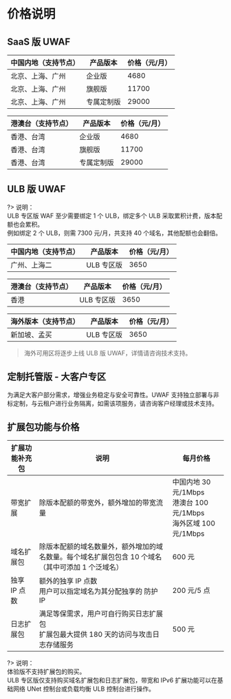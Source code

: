 # 价格说明

## SaaS 版 UWAF

| 中国内地（支持节点） | 产品版本   | 价格（元/月） |
| -------------------- | ---------- | ------------- |
| 北京、上海、广州     | 企业版     | 4680          |
| 北京、上海、广州     | 旗舰版     | 11700         |
| 北京、上海、广州     | 专属定制版 | 29000         |

| 港澳台（支持节点） | 产品版本   | 价格（元/月） |
| ------------------ | ---------- | ------------- |
| 香港、台湾         | 企业版     | 4680          |
| 香港、台湾         | 旗舰版     | 11700         |
| 香港、台湾         | 专属定制版 | 29000         |

## ULB 版 UWAF

?> 说明：  
ULB 专区版 WAF 至少需要绑定 1 个 ULB，绑定多个 ULB 采取累积计费，版本配额也会累积。  
例如绑定 2 个 ULB，则需 7300 元/月，共支持 40 个域名，其他配额也会翻倍。

| 中国内地（支持节点） | 产品版本   | 价格（元/月） |
| -------------------- | ---------- | ------------- |
| 广州、上海二         | ULB 专区版 | 3650          |

| 港澳台（支持节点） | 产品版本   | 价格（元/月） |
| ------------------ | ---------- | ------------- |
| 香港               | ULB 专区版 | 3650          |

| 海外版本（支持节点） | 产品版本   | 价格（元/月） |
| -------------------- | ---------- | ------------- |
| 新加坡、孟买         | ULB 专区版 | 3650          |

> 海外可用区将逐步上线 ULB 版 UWAF，详情请咨询技术支持。

## 定制托管版 - 大客户专区

为满足大客户部分需求，增强业务稳定与安全可靠性。UWAF 支持独立部署与非标定制，与云租户进行业务隔离，如需该项服务，请咨询客户经理或技术支持。

<div id="扩展包功能"></div>

## 扩展包功能与价格

| 扩展功能补充包 | 说明                                                                                              | 每月价格                                                               |
| -------------- | ------------------------------------------------------------------------------------------------- | ---------------------------------------------------------------------- |
| 带宽扩展       | 除版本配额的带宽外，额外增加的带宽流量                                                            | 中国内地 30 元/1Mbps<br>港澳台 100 元/1Mbps <br> 海外区域 100 元/1Mbps |
| 域名扩展包     | 除版本配额的域名数量外，额外增加的域名数量。每个域名扩展包包含 10 个域名（其中可添加 1 个泛域名） | 600 元                                                                 |
| 独享 IP 点数   | 额外的独享 IP 点数<br>用户可以指定域名为其分配独享的 防护 IP                                      | 200 元/5 点                                                            |
| 日志扩展包     | 满足等保需求，用户可自行购买日志扩展包<br>扩展包最大提供 180 天的访问与攻击日志存储服务           | 500 元                                                                 |

<!--
|IPv6| 目前支持区域：IPV6-广东 <br>用户可以在购买界面 IPv6 一栏选择“IPV6-广东”。IPv6 开通后，在添加域名时可以选择对应 IPv6 节点，进行配置部署。 | 850 元 |
 -->

?> 说明：  
体验版不支持扩展包的购买。  
ULB 专区版仅支持购买域名扩展包和日志扩展包，带宽和 IPv6 扩展功能可以在基础网络 UNet 控制台或负载均衡 ULB 控制台进行操作。
